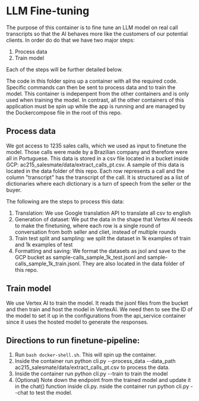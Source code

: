 # LLM Fine-tuning

The purpose of this container is to fine tune an LLM model on real call transcripts so that the AI behaves more like the customers of our potential clients. In order do do that we have two major steps:

1. Process data
2. Train model

Each of the steps will be further detailed below. 

The code in this folder spins up a container with all the required code. Specific commands can then be sent to process data and to train the model. This container is indepenpent from the other containers and is only used when training the model. In contrast, all the other containers of this application must be spin up while the app is running and are managed by the Dockercompose file in the root of this repo. 


## Process data

We got access to 1235 sales calls, which we used as input to finetune the model. Those calls were made by a Brazilian company and therefore were all in Portuguese. This data is stored in a csv file located in a bucket inside GCP: ac215_salesmate/data/extract_calls_pt.csv. A sample of this data is located in the data folder of this repo. Each row represents a call and the column "transcript" has the transcript of the call. It is structured as a list of dictionaries where each dictionary is a turn of speech from the seller or the buyer. 

The following are the steps to process this data:

1. Translation: We use Google translation API to translate all csv to english
2. Generation of dataset: We put the data in the shape that Vertex AI needs to make the finetuning, where each row is a single round of conversation from both seller and cliet, instead of multiple rounds
3. Train test split and sampling: we split the dataset in 1k examples of train and 1k examples of test
4. Formatting and saving: We format the datasets as jsol and save to the GCP bucket as sample-calls_sample_1k_test.jsonl and sample-calls_sample_1k_train.jsonl. They are also located in the data folder of this repo. 

## Train model
We use Vertex AI to train the model. It reads the jsonl files from the bucket and then train and host the model in VertexAI. We need then to see the ID of the model to set it up in the configurations from the api_service container since it uses the hosted model to generate the responses. 


## Directions to run finetune-pipeline:

1. Run `bash docker-shell.sh`. This will spin up the container. 
2. Inside the container run python cli.py --process_data --data_path ac215_salesmate/data/extract_calls_pt.csv to process the data. 
3. Inside the container run python cli.py --train to train the model
4. (Optional) Note down the endpoint from the trained model and update it in the chat() function inside cli.py. nside the container run python cli.py --chat to test the model. 